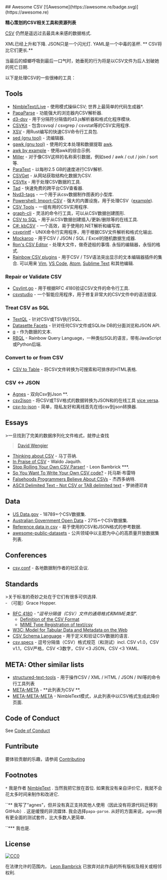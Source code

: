 <div class="github-widget" data-repo="secretGeek/awesomeCSV"></div>
## Awesome CSV [![Awesome](https://awesome.re/badge.svg)](https://awesome.re)

**精心策划的CSV相关工具和资源列表**

[CSV](https://en.wikipedia.org/wiki/Comma-separated_values) 仍然是遥远过去最具未来感的数据格式.

 XML已经上升和下降.  JSON只是一个闪光灯.  YAML是一个中毒的圣杯.  ** CSV将比它们更长.**

当最后的蟑螂呼吸到最后一口气时，她垂死的行为将是以CSV文件为后人划破她的死亡日期.






以下是处理CSV的一些很棒的工具：

## Tools

- [NimbleText/Live](https://NimbleText.com/Live)   - 使用模式操纵CSV;  世界上最简单的代码生成器*.
- [PapaParse](https://www.papaparse.com) - 功能强大的浏览器内CSV解析器.
- [d3-dsv](https://github.com/d3/d3-dsv) - 用于分隔符分隔值的d3.js解析器和格式化程序模块.
- [CSVKit](http://csvkit.readthedocs.org/en/0.7.3/) - 包含csvsql / csvgrep / csvstat等的CSV实用程序.
- [XSV](https://github.com/BurntSushi/xsv) - 用Rust编写的快速CSV命令行工具包.
- [sed (gnu tool)](https://www.gnu.org/software/sed/manual/sed.html) - 流编辑器.
- [gawk (gnu tool)](https://www.gnu.org/software/gawk/manual/gawk.html) - 使用的文本处理和数据提取 [awk](http://pubs.opengroup.org/onlinepubs/009695399/utilities/awk.html).
- [awk by example](https://github.com/learnbyexample/Command-line-text-processing/blob/master/gnu_awk.md#default-field-separation) - 使用awk的综合示例.
- [Miller](http://johnkerl.org/miller/doc/) - 对于像CSV这样的名称索引数据，例如sed / awk / cut / join / sort等.
- [ParaText](https://github.com/wiseio/paratext) - 以每秒2.5 GB的速度进行CSV解析.
- [CSVGet](http://github.com/fizx/csvget/tree/master) - 从网站获取结构化数据为CSV.
- [CSVfix](https://code.google.com/p/csvfix/) - 用于处理CSV数据的工具.
- [Tad](https://www.tadviewer.com) - 快速免费的跨平台CSV查看器.
- [Nvd3-tags](http://blog.tryolabs.com/2015/02/27/nvd3-tags-a-tiny-library-for-making-charts-from-csv-data/) - 一个用于从csv数据制作图表的小型库.
- [Powershell: Import-CSV](https://docs.microsoft.com/en-us/powershell/module/microsoft.powershell.utility/import-csv) - 强大的内置设施，用于处理CSV（[example](https://gist.github.com/dfinke/786ba9edae1b0265ada10b36a7a11ba9)).
- [CSV Tools](https://onlinecsvtools.com/) - 一组有用的CSV实用程序.
- [graph-cli](https://github.com/mcastorina/graph-cli) - 灵活的命令行工具，可以从CSV数据创建图形.
- [CSV to SQL](http://www.convertcsv.com/csv-to-sql.htm) - 用于从CSV数据创建插入/更新/删除等的在线工具.
- [C#: kbCSV](https://github.com/kentcb/KBCsv/blob/master/README.md) - 一个高效，易于使用的.NET解析和编写库.
- [csvprintf](https://github.com/archiecobbs/csvprintf) -  UNIX命令行实用程序，用于根据CSV文件解析和格式化输出.
- [Mockaroo](https://www.mockaroo.com/) - 用于CSV / JSON / SQL / Excel的随机数据生成器.
- [Ron's CSV Editor](https://www.ronsplace.eu/products/ronseditor)   - 处理大文件，做奇迹般的事情.  永恒的编辑器，永恒的格式.
- [Rainbow CSV plugins](https://github.com/mechatroner/rainbow_csv#rainbow-csv-in-other-editors)   - 用于CSV / TSV语法突出显示的文本编辑器插件的集合.  可以用来 [Vim](https://github.com/mechatroner/rainbow_csv), [VS Code](https://marketplace.visualstudio.com/items?itemName=mechatroner.rainbow-csv), [Atom](https://atom.io/packages/rainbow-csv), [Sublime Text](https://packagecontrol.io/packages/rainbow_csv) 和其他编辑.

### Repair or Validate CSV

- [Csvlint.go](https://github.com/Clever/csvlint) - 用于根据RFC 4180验证CSV文件的命令行工具.
- [csvstudio](http://www.csvstudio.com/) - 一个智能应用程序，用于修复非常大的CSV文件中的语法错误.

### Treat CSV as SQL

- [TextQL](http://dinedal.github.io/textql/) - 针对CSV或TSV执行SQL.
- [Datasette Facets](https://simonwillison.net/2018/May/20/datasette-facets/) - 针对任何CSV文件或SQLite DB的分面浏览和JSON API.
- [q](https://harelba.github.io/q/) - 作为数据的文本.
- [RBQL](https://rbql.org) -  Rainbow Query Language，一种类似SQL的语言，带有JavaScript或Python后端.


### Convert to or from CSV

- [CSV to Table](https://github.com/vividvilla/csvtotable) - 将CSV文件转换为可搜索和可排序的HTML表格.

### CSV <-> JSON

- [Agnes](http://www.secretgeek.net/agnes/twoWay.html) - 双向Csv到Json **.
- [csv2json](https://www.csvjson.com/csv2json) - 将CSV或TSV格式的数据转换为JSON和的在线工具 [vice versa](https://www.csvjson.com/json2csv).
- [csv-to-json](https://mango-is.com/tools/csv-to-json/) - 简单，隐私友好和离线首先在线csv到json转换器.


## Essays

&gt;一旦找到了完美的数据序列化文件格式，就停止查找
>
> [David Wengier](https://twitter.com/davidwengier/status/1159606464220000257)


- [Thinking about CSV](https://blog.datacite.org/thinking-about-csv/) - 马丁芬纳.
- [In Praise of CSV](https://usopendata.org/2015/03/10/csv) -  Waldo Jaquith.
- [Stop Rolling Your Own CSV Parser!](http://www.secretgeek.net/csv_trouble) -  Leon Bambrick ***.
- [So You Want To Write Your Own CSV code?](http://thomasburette.com/blog/2014/05/25/so-you-want-to-write-your-own-CSV-code/) - 托马斯·布雷特
- [Falsehoods Programmers Believe About CSVs](https://donatstudios.com/Falsehoods-Programmers-Believe-About-CSVs) - 杰西多纳特.
- [ASCII Delimited Text - Not CSV or TAB delimited text](https://ronaldduncan.wordpress.com/2009/10/31/text-file-formats-ascii-delimited-text-not-csv-or-tab-delimited-text/) - 罗纳德邓肯

## Data

- [US Data.gov](https://catalog.data.gov/dataset?res_format=CSV) -  18789+个CSV数据集.
- [Australian Government Open Data](https://data.gov.au/dataset?res_format=CSV) -  2715+个CSV数据集.
- [Reference data in csv](https://datahub.io/collections/reference-data) - 易于使用的CSV和JSON格式的参考数据.
- [awesome-public-datasets](https://github.com/awesomedata/awesome-public-datasets) - 公共领域中以主题为中心的高质量开放数据集列表.

## Conferences

- [csv,conf](https://csvconf.com/) - 各地数据制作者的社区会议.


## Standards

 &gt;关于标准的奇妙之处在于它们有很多可供选择. <br />   - （可能）Grace Hopper.

- [RFC 4180](https://tools.ietf.org/html/rfc4180) - “*逗号分隔值（CSV）文件的通用格式和MIME类型*”.
  - [Definition of the CSV Format](https://tools.ietf.org/html/rfc4180#section-2)
  - [MIME Type Registration of text/csv](https://tools.ietf.org/html/rfc4180#section-3)
- [W3C: Model for Tabular Data and Metadata on the Web](https://www.w3.org/TR/tabular-data-model/)
- [CSV Schema Language](http://digital-preservation.github.io/csv-schema/csv-schema-1.2.html) - 用于定义和验证CSV数据的语言.
- [csv,specs](https://github.com/csvspecs)   - 逗号分隔值（CSV）格式规范（和测试）incl.  CSV v1.0，CSV v1.1，CSV严格，CSV &lt;3数字，CSV &lt;3 JSON，CSV &lt;3 YAML.

## META: Other similar lists

- [structured-text-tools](https://github.com/dbohdan/structured-text-tools) - 用于操作CSV / XML / HTML / JSON / INI等的命令行工具列表
- [META-META](https://raw.githubusercontent.com/secretGeek/AwesomeCSV/master/awesomecsv.csv) -  **此列表为CSV **.
- [META-META-META](https://nimbletext.com/Live/-971009575/) -  NimbleText模式，从此列表中以CSV格式生成此降价页面.


## Code of Conduct

See [Code of Conduct](https://github.com/secretGeek/awesomeCSV/blob/master/code-of-conduct.md)


## Funtribute

要体验贡献的乐趣，请参阅 [Contributing](https://github.com/secretGeek/awesomeCSV/blob/master/contributing.md)


## Footnotes

 `*` <span id='footnote1' ></span>  我是作者 [NimbleText](https://NimbleText.com/Live) .  当然我把它放在首位.  如果我没有亲自评价它，我就不会花太多时间来制作和改进它.

 ``** <span id='footnote2' ></span>  我写了“agnes”，但并没有真正支持其他人使用（因此没有将源代码迁移到GitHub）.  这是缓慢的非流媒体.  我会选择`papa-parse`.  从好的方面来说，`agnes`拥有更全面的测试套件，比大多数人更简单.

 ``*** <span id='footnote3' ></span>  我也是.

## License

[![CC0](http://mirrors.creativecommons.org/presskit/buttons/88x31/svg/cc-zero.svg)](https://creativecommons.org/publicdomain/zero/1.0/)

在法律允许的范围内， [Leon Bambrick](http://secretgeek.net) 已放弃对此作品的所有版权及相关或相邻权利.
